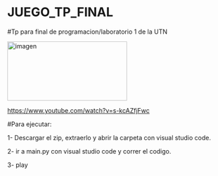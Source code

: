 # JUEGO_TP_FINAL
#Tp para final de programacion/laboratorio 1 de la UTN



<img width="272" height="135" alt="imagen" src="https://github.com/user-attachments/assets/fd350423-659e-4ae0-9cd3-bc913ad38f5f" />


https://www.youtube.com/watch?v=s-kcAZfjFwc

#Para ejecutar:

1- Descargar el zip, extraerlo y abrir la carpeta con visual studio code.

2- ir a main.py con visual studio code y correr el codigo.

3- play
